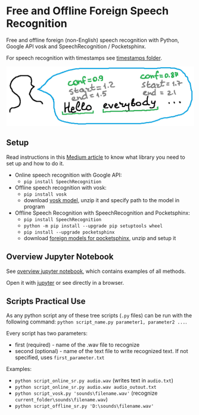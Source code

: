 # Free and Offline Foreign Speech Recognition

Free and offline foreign (non-English) speech recognition with Python, Google API vosk and SpeechRecognition / Pocketsphinx.

For speech recognition with timestamps see [timestamps folder](https://gitlab.com/Winston-90/foreign_speech_recognition/-/tree/main/timestamps).

![foreign_speech_recognition_preview.jpg](./img/preview.jpg)

## Setup

Read instructions in this [Medium article](https://medium.com/@andimid/offline-foreign-speech-recognition-32d8d63de2dc) to know what library you need to set up and how to do it.

- Online speech recognition with Google API:
  - `pip install SpeechRecognition`
- Offline speech recognition with vosk:
  - `pip install vosk`
  - download [vosk model](https://alphacephei.com/vosk/models), unzip it and specify path to the model in program
- Offline Speech Recognition with SpeechRecognition and Pocketsphinx:
  - `pip install SpeechRecognition`
  - `python -m pip install --upgrade pip setuptools wheel`
  - `pip install --upgrade pocketsphinx`
  - download [foreign models for pocketsphinx](https://sourceforge.net/projects/cmusphinx/files/Acoustic%20and%20Language%20Models/), unzip and setup it

## Overview Jupyter Notebook

See [overview jupyter notebook](https://gitlab.com/Winston-90/foreign_speech_recognition/-/blob/main/speech_recognition_python.ipynb), which contains examples of all methods.

Open it with [jupyter](https://jupyter.org/) or see directly in a browser.

## Scripts Practical Use 

As any python script any of these tree scripts (`.py` files) can be run with the following command: `python script_name.py parameter1, parameter2 ...`.

Every script has two parameters:
- first (required) - name of the .wav file to recognize
- second (optional) - name of the text file to write recognized text. If not specified, uses `first_parameter.txt`

Examples:
- `python script_online_sr.py audio.wav` (writes text in `audio.txt`)
- `python script_online_sr.py audio.wav audio_outout.txt`
- `python script_vosk.py 'sounds\filename.wav'` (recognize `current_folder\sounds\filename.wav`)
- `python script_offline_sr.py 'D:\sounds\filename.wav'`

